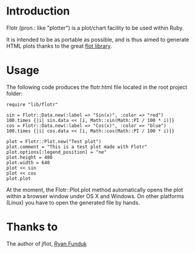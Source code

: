 Introduction
============
Flotr (pron.: like "plotter") is a plot/chart facility to be used within Ruby.

It is intended to be as portable as possible, and is thus aimed to generate HTML plots thanks to the great [flot library](http://ryanfunduk.com/flot).

Usage
=====
The following code produces the flotr.html file located in the root project folder:

    require "lib/flotr"

    sin = Flotr::Data.new(:label => "Sin(x)", :color => "red")
    100.times {|i| sin.data << [i, Math::sin(Math::PI / 100 * i)]}
    cos = Flotr::Data.new(:label => "Cos(x)", :color => "blue")
    100.times {|i| cos.data << [i, Math::cos(Math::PI / 100 * i)]}

    plot = Flotr::Plot.new("Test plot")
    plot.comment = "This is a test plot made with Flotr"
    plot.options[:legend_position] = "ne"
    plot.height = 480
    plot.width = 640
    plot << sin
    plot << cos
    plot.plot

At the moment, the Flotr::Plot.plot method automatically opens the plot within a browser window under OS X and Windows. On other platforms (Linux) you have to open the generated file by hands.

Thanks to
=========
The author of jflot, [Ryan Funduk](http://ryanfunduk.com/flot)